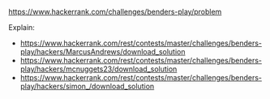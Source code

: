 https://www.hackerrank.com/challenges/benders-play/problem

Explain:
- https://www.hackerrank.com/rest/contests/master/challenges/benders-play/hackers/MarcusAndrews/download_solution
- https://www.hackerrank.com/rest/contests/master/challenges/benders-play/hackers/mcnuggets23/download_solution
- https://www.hackerrank.com/rest/contests/master/challenges/benders-play/hackers/simon_/download_solution
